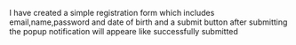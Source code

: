I have created a simple registration form which includes email,name,password and date of birth and a submit button after submitting the popup notification will appeare like successfully submitted
